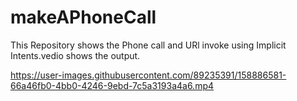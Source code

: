 # makeAPhoneCall

This Repository shows the Phone call and URl invoke using Implicit Intents.vedio shows the output.


https://user-images.githubusercontent.com/89235391/158886581-66a46fb0-4bb0-4246-9ebd-7c5a3193a4a6.mp4

